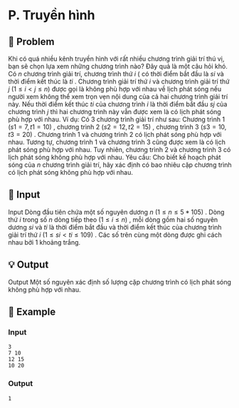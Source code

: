 # P. Truyền hình

## 📖 Problem

Khi có quá nhiều kênh truyền hình với rất nhiều chương trình giải trí thú vị, bạn sẽ chọn lựa xem những chương trình nào? Đây quả là một câu hỏi khó.
Có
$n$
chương trình giải trí, chương trình thứ
$i$
( có thời điểm bắt đầu là
$si$
và thời điểm kết thúc là
$ti$
. Chương trình giải trí thứ
$i$
và chương trình giải trí thứ
$j$
$(1≤i<j≤n)$
được gọi là không phù hợp với nhau về lịch phát sóng nếu người xem không thể xem trọn vẹn nội dung của cả hai chương trình giải trí này. Nếu thời điểm kết thúc
$ti$
của chương trình
$i$
là thời điểm bắt đầu
$sj$
của chương trình
$j$
thì hai chương trình này vẫn được xem là có lịch phát sóng phù hợp với nhau.
Ví dụ: Có
$3$
chương trình giải trí như sau: Chương trình
$1$
$(s1= 7,t1= 10)$
, chương trình
$2$
$(s2= 12,t2= 15)$
, chương trình
$3$
$(s3= 10,t3= 20)$
. Chương trình
$1$
và chương trình
$2$
có lịch phát sóng phù hợp với nhau. Tương tự, chương trình
$1$
và chương trình
$3$
cũng được xem là có lịch phát sóng phù hợp với nhau. Tuy nhiên, chương trình
$2$
và chương trình
$3$
có lịch phát sóng không phù hợp với nhau.
Yêu cầu: Cho biết kế hoạch phát sóng của
$n$
chương trình giải trí, hãy xác định có bao nhiêu cặp chương trình có lịch phát sóng không phù hợp với nhau.


## 🧩 Input

Input
Dòng đầu tiên chứa một số nguyên dương
$n$
$(1 ≤n≤5 * 105)$
.
Dòng thứ
$i$
trong số
$n$
dòng tiếp theo
$(1≤i≤n)$
, mỗi dòng gồm hai số nguyên dương
$si$
và
$ti$
là thời điểm bắt đầu và thời điểm kết thúc của chương trình giải trí thứ
$i$
$(1≤si<ti≤109)$
. Các số trên cùng một dòng được ghi cách nhau bởi
$1$
khoảng trắng.


## 💡 Output

Output
Một số nguyên xác định số lượng cặp chương trình có lịch phát sóng không phù hợp với nhau.


## 🧠 Example

### Input

```text
3
7 10
12 15
10 20
```

### Output

```text
1
```


